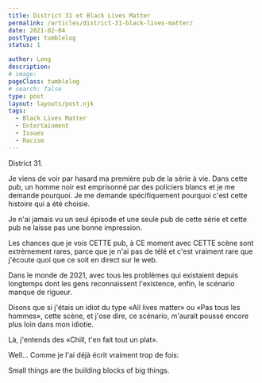 ```yaml
---
title: District 31 et Black Lives Matter
permalink: /articles/district-31-black-lives-matter/
date: 2021-02-04
postType: tumblelog
status: 1

author: Long
description:
# image:
pageClass: tumblelog
# search: false
type: post
layout: layouts/post.njk
tags:
  - Black Lives Matter
  - Entertainment
  - Issues
  - Racism
---
```


District 31.

Je viens de voir par hasard ma première pub de la série à vie. Dans cette pub, un homme noir est emprisonné par des policiers blancs et je me demande pourquoi. Je me demande spécifiquement pourquoi c'est cette histoire qui a été choisie.

Je n'ai jamais vu un seul épisode et une seule pub de cette série et cette pub ne laisse pas une bonne impression.

Les chances que je vois CETTE pub, à CE moment avec CETTE scène sont extrèmement rares, parce que je n'ai pas de télé et c'est vraiment rare que j'écoute quoi que ce soit en direct sur le web.

Dans le monde de 2021, avec tous les problèmes qui existaient depuis longtemps dont les gens reconnaissent l'existence, enfin, le scénario manque de rigueur.

Disons que si j'étais un idiot du type «All lives matter» ou «Pas tous les hommes», cette scène, et j'ose dire, ce scénario, m'aurait poussé encore plus loin dans mon idiotie.

Là, j'entends des «Chill, t'en fait tout un plat».

Well... Comme je l'ai déjà écrit vraiment trop de fois:

Small things are the building blocks of big things.
